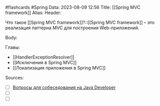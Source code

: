 #flashcards #Spring 
Data: 2023-08-09 12:56
Title: [[Spring MVC framework]]
Alias:
Header:

Что такое [[Spring MVC framework]]?::[[Spring MVC framework]] – это реализация паттерна MVC для построения Web-приложений.
<!--SR:!2023-11-03,10,690-->


Body:




Главы:
- [[HandlerExceptionResolver]]
- [[Исключения в Spring MVC]]
- [[Локализация приложения в Spring MVC]]


Sources:
- [ ] [Вопросы для собеседования на Java Developer](https://github.com/enhorse/java-interview/blob/master/README.md#%D0%9E%D0%9E%D0%9F)
- [ ] []()
- [ ] []()

